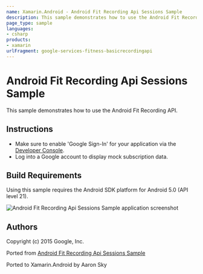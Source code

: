 ```yaml
---
name: Xamarin.Android - Android Fit Recording Api Sessions Sample
description: This sample demonstrates how to use the Android Fit Recording API. Instructions Make sure to enable 'Google Sign-In' for your application via the...
page_type: sample
languages:
- csharp
products:
- xamarin
urlFragment: google-services-fitness-basicrecordingapi
---
```

# Android Fit Recording Api Sessions Sample

This sample demonstrates how to use the Android Fit Recording API.

## Instructions

* Make sure to enable 'Google Sign-In' for your application via the [Developer Console](https://developers.google.com/mobile/add?platform=android).
* Log into a Google account to display mock subscription data.


## Build Requirements
Using this sample requires the Android SDK platform for Android 5.0 (API level 21).

![Android Fit Recording Api Sessions Sample application screenshot](Screenshots/screenshot1.png "Android Fit Recording Api Sessions Sample application screenshot")

## Authors
Copyright (c) 2015 Google, Inc.

Ported from [Android Fit Recording Api Sessions Sample](https://github.com/googlesamples/android-fit/tree/master/BasicRecordingApi)

Ported to Xamarin.Android by Aaron Sky